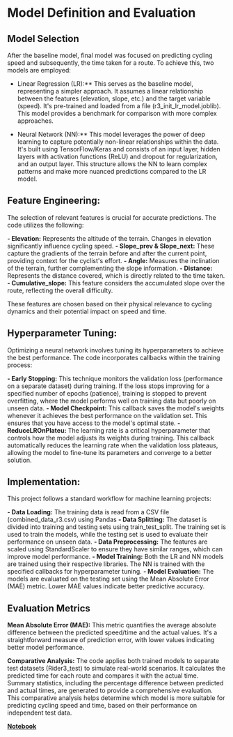 # Model Definition and Evaluation

## Model Selection
After the baseline model, final model was focused on predicting cycling speed and subsequently, the time taken for a route. To achieve this, two models are employed:
- Linear Regression (LR):** This serves as the baseline model, representing a simpler approach. It assumes a linear relationship between the features (elevation, slope, etc.) and the target variable (speed). It's pre-trained and loaded from a file (r3_init_lr_model.joblib). This model provides a benchmark for comparison with more complex approaches.

- Neural Network (NN):** This model leverages the power of deep learning to capture potentially non-linear relationships within the data. It's built using TensorFlow/Keras and consists of an input layer, hidden layers with activation functions (ReLU) and dropout for regularization, and an output layer. This structure allows the NN to learn complex patterns and make more nuanced predictions compared to the LR model.

## Feature Engineering:
The selection of relevant features is crucial for accurate predictions. The code utilizes the following:

**- Elevation:** Represents the altitude of the terrain. Changes in elevation significantly influence cycling speed.
**- Slope_prev & Slope_next:** These capture the gradients of the terrain before and after the current point, providing context for the cyclist's effort.
**- Angle:** Measures the inclination of the terrain, further complementing the slope information.
**- Distance:** Represents the distance covered, which is directly related to the time taken.
**- Cumulative_slope:** This feature considers the accumulated slope over the route, reflecting the overall difficulty.

These features are chosen based on their physical relevance to cycling dynamics and their potential impact on speed and time.

## Hyperparameter Tuning:
Optimizing a neural network involves tuning its hyperparameters to achieve the best performance. The code incorporates callbacks within the training process:

**- Early Stopping:**   This technique monitors the validation loss (performance on a separate dataset) during training. If the loss stops improving for a specified number of epochs (patience), training is stopped to prevent overfitting, where the model performs well on training data but poorly on unseen data.
**- Model Checkpoint:** This callback saves the model's weights whenever it achieves the best performance on the validation set. This ensures that you have access to the model's optimal state.
**- ReduceLROnPlateu:** The learning rate is a critical hyperparameter that controls how the model adjusts its weights during training. This callback automatically reduces the learning rate when the validation loss plateaus, allowing the model to fine-tune its parameters and converge to a better solution.

## Implementation:
This project follows a standard workflow for machine learning projects:

**- Data Loading:** The training data is read from a CSV file (combined_data_r3.csv) using Pandas
**- Data Splitting:** The dataset is divided into training and testing sets using train_test_split. The training set is used to train the models, while the testing set is used to evaluate their performance on unseen data.
**- Data Preprocessing:** The features are scaled using StandardScaler to ensure they have similar ranges, which can improve model performance.
**- Model Training:** Both the LR and NN models are trained using their respective libraries. The NN is trained with the specified callbacks for hyperparameter tuning.
**- Model Evaluation:** The models are evaluated on the testing set using the Mean Absolute Error (MAE) metric. Lower MAE values indicate better predictive accuracy.

## Evaluation Metrics
**Mean Absolute Error (MAE):** This metric quantifies the average absolute difference between the predicted speed/time and the actual values. It's a straightforward measure of prediction error, with lower values indicating better model performance.

**Comparative Analysis:**
The code applies both trained models to separate test datasets (Rider3_test) to simulate real-world scenarios. It calculates the predicted time for each route and compares it with the actual time. Summary statistics, including the percentage difference between predicted and actual times, are generated to provide a comprehensive evaluation. This comparative analysis helps determine which model is more suitable for predicting cycling speed and time, based on their performance on independent test data.



**[Notebook](model_definition_evaluation)**
